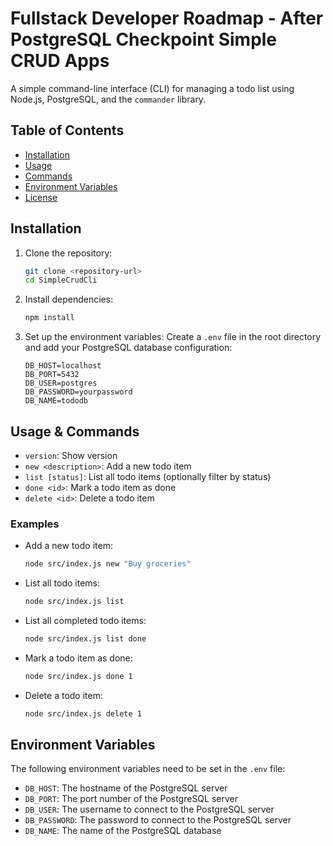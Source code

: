 # Fullstack Developer Roadmap - After PostgreSQL Checkpoint Simple CRUD Apps

A simple command-line interface (CLI) for managing a todo list using Node.js, PostgreSQL, and the `commander` library.

## Table of Contents

- [Installation](#installation)
- [Usage](#usage)
- [Commands](#commands)
- [Environment Variables](#environment-variables)
- [License](#license)

## Installation

1. Clone the repository:

   ```sh
   git clone <repository-url>
   cd SimpleCrudCli
   ```

2. Install dependencies:

   ```sh
   npm install
   ```

3. Set up the environment variables:
   Create a `.env` file in the root directory and add your PostgreSQL database configuration:
   ```env
   DB_HOST=localhost
   DB_PORT=5432
   DB_USER=postgres
   DB_PASSWORD=yourpassword
   DB_NAME=tododb
   ```

## Usage & Commands

- `version`: Show version
- `new <description>`: Add a new todo item
- `list [status]`: List all todo items (optionally filter by status)
- `done <id>`: Mark a todo item as done
- `delete <id>`: Delete a todo item

### Examples

- Add a new todo item:

  ```sh
  node src/index.js new "Buy groceries"
  ```

- List all todo items:

  ```sh
  node src/index.js list
  ```

- List all completed todo items:

  ```sh
  node src/index.js list done
  ```

- Mark a todo item as done:

  ```sh
  node src/index.js done 1
  ```

- Delete a todo item:
  ```sh
  node src/index.js delete 1
  ```

## Environment Variables

The following environment variables need to be set in the `.env` file:

- `DB_HOST`: The hostname of the PostgreSQL server
- `DB_PORT`: The port number of the PostgreSQL server
- `DB_USER`: The username to connect to the PostgreSQL server
- `DB_PASSWORD`: The password to connect to the PostgreSQL server
- `DB_NAME`: The name of the PostgreSQL database
